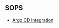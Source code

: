 ## SOPS

- [Argo CD Integration](https://github.com/jkroepke/helm-secrets/blob/main/docs/ArgoCD%20Integration.md)